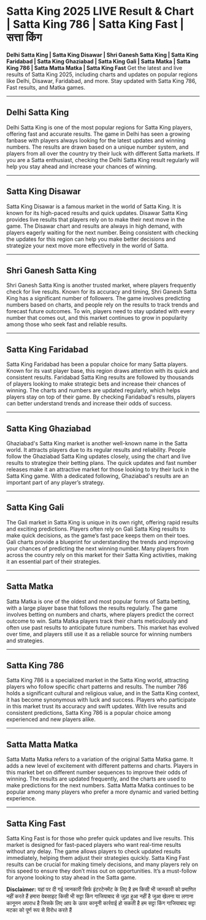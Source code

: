 # Satta King 2025 LIVE Result & Chart | Satta King 786 | Satta King Fast | सत्ता किंग

**Delhi Satta King​ | Satta King Disawar​ | Shri Ganesh Satta King​ | Satta King Faridabad​ | Satta King Ghaziabad​ | Satta King​ Gali | Satta Matka​ | Satta King 786​ | Satta Matta Matka​ | Satta King Fast​**
Get the latest and live results of Satta King 2025, including charts and updates on popular regions like Delhi, Disawar, Faridabad, and more. Stay updated with Satta King 786, Fast results, and Matka games.

---

## Delhi Satta King​

Delhi Satta King is one of the most popular regions for Satta King players, offering fast and accurate results. The game in Delhi has seen a growing fanbase with players always looking for the latest updates and winning numbers. The results are drawn based on a unique number system, and players from all over the country try their luck with different Satta markets. If you are a Satta enthusiast, checking the Delhi Satta King result regularly will help you stay ahead and increase your chances of winning.

---

## Satta King Disawar​

Satta King Disawar is a famous market in the world of Satta King. It is known for its high-paced results and quick updates. Disawar Satta King provides live results that players rely on to make their next move in the game. The Disawar chart and results are always in high demand, with players eagerly waiting for the next number. Being consistent with checking the updates for this region can help you make better decisions and strategize your next move more effectively in the world of Satta.

---

## Shri Ganesh Satta King​

Shri Ganesh Satta King is another trusted market, where players frequently check for live results. Known for its accuracy and timing, Shri Ganesh Satta King has a significant number of followers. The game involves predicting numbers based on charts, and people rely on the results to track trends and forecast future outcomes. To win, players need to stay updated with every number that comes out, and this market continues to grow in popularity among those who seek fast and reliable results.

---

## Satta King Faridabad​

Satta King Faridabad has been a popular choice for many Satta players. Known for its vast player base, this region draws attention with its quick and consistent results. Faridabad Satta King results are followed by thousands of players looking to make strategic bets and increase their chances of winning. The charts and numbers are updated regularly, which helps players stay on top of their game. By checking Faridabad's results, players can better understand trends and increase their odds of success.

---

## Satta King Ghaziabad​

Ghaziabad's Satta King market is another well-known name in the Satta world. It attracts players due to its regular results and reliability. People follow the Ghaziabad Satta King updates closely, using the chart and live results to strategize their betting plans. The quick updates and fast number releases make it an attractive market for those looking to try their luck in the Satta King game. With a dedicated following, Ghaziabad's results are an important part of any player’s strategy.

---

## Satta King Gali

The Gali market in Satta King is unique in its own right, offering rapid results and exciting predictions. Players often rely on Gali Satta King results to make quick decisions, as the game’s fast pace keeps them on their toes. Gali charts provide a blueprint for understanding the trends and improving your chances of predicting the next winning number. Many players from across the country rely on this market for their Satta King activities, making it an essential part of their strategies.

---

## Satta Matka​

Satta Matka is one of the oldest and most popular forms of Satta betting, with a large player base that follows the results regularly. The game involves betting on numbers and charts, where players predict the correct outcome to win. Satta Matka players track their charts meticulously and often use past results to anticipate future numbers. This market has evolved over time, and players still use it as a reliable source for winning numbers and strategies.

---

## Satta King 786​

Satta King 786 is a specialized market in the Satta King world, attracting players who follow specific chart patterns and results. The number 786 holds a significant cultural and religious value, and in the Satta King context, it has become synonymous with luck and success. Players who participate in this market trust its accuracy and swift updates. With live results and consistent predictions, Satta King 786 is a popular choice among experienced and new players alike.

---

## Satta Matta Matka​

Satta Matta Matka refers to a variation of the original Satta Matka game. It adds a new level of excitement with different patterns and charts. Players in this market bet on different number sequences to improve their odds of winning. The results are updated frequently, and the charts are used to make predictions for the next numbers. Satta Matta Matka continues to be popular among many players who prefer a more dynamic and varied betting experience.

---

## Satta King Fast​

Satta King Fast is for those who prefer quick updates and live results. This market is designed for fast-paced players who want real-time results without any delay. The game allows players to check updated results immediately, helping them adjust their strategies quickly. Satta King Fast results can be crucial for making timely decisions, and many players rely on this speed to ensure they don’t miss out on opportunities. It’s a must-follow for anyone looking to stay ahead in the Satta game.

**Disclaimer:** यहां पर दी गई जानकारी सिर्फ इंटरटेनमेंट के लिए है हम किसी भी जानकारी को प्रमाणित नहीं करते हैं हमारा वेबसाइट किसी भी सट्टा किंग गाजियाबाद से जुड़ा हुआ नहीं है जुआ खेलना या लगाना कानूनन अपराध है जिसके लिए आप के ऊपर कानूनी कार्रवाई हो सकती है हम सट्टा किंग गाजियाबाद सट्टा मटका को पूर्ण रूप से विरोध करते हैं
 

